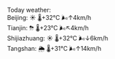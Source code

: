 Today weather:  
Beijing: ☀️   🌡️+32°C 🌬️↑4km/h  
Tianjin: ⛈   🌡️+23°C 🌬️↖4km/h  
Shijiazhuang: ☀️   🌡️+32°C 🌬️↓6km/h  
Tangshan: 🌦   🌡️+31°C 🌬️↑14km/h  
